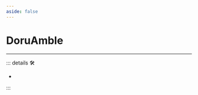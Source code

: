 ```yaml
---
aside: false
---
```

# DoruAmble

---

<!-- =================================================== -->
<!-- =================================================== -->
<!-- =================================================== -->
<!-- =================================================== -->
<!-- =================================================== -->
::: details 🛠

-

:::
